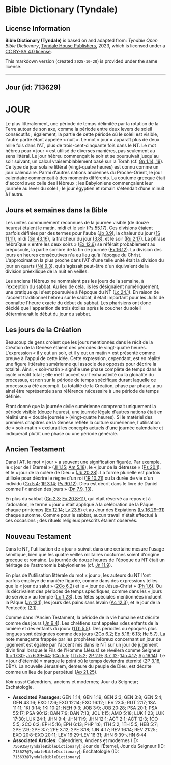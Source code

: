 # Bible Dictionary (Tyndale)

## License Information

**Bible Dictionary (Tyndale)** is based on and adapted from: _Tyndale Open Bible Dictionary_, [Tyndale House Publishers](https://tyndaleopenresources.com/), 2023, which is licensed under a [CC BY-SA 4.0 license](https://creativecommons.org/licenses/by-sa/4.0/legalcode.en).

This markdown version (created `2025-10-20`) is provided under the same license.



--------------------------------

## Jour (id: 713629)

JOUR
====

Le plus littéralement, une période de temps délimitée par la rotation de la Terre autour de son axe, comme la période entre deux levers de soleil consécutifs ; également, la partie de cette période où le soleil est visible, l'autre partie étant appelée « nuit ». Le mot « jour » apparaît plus de deux mille fois dans l'AT, plus de trois\-cent\-cinquante fois dans le NT. Le mot hébreu pour « jour » est utilisé de diverses manières, pas seulement au sens littéral. Le jour hébreu commençait le soir et se poursuivait jusqu'au soir suivant, un calcul vraisemblablement basé sur la Torah (cf. [Gn 1\.14, 19](https://ref.ly/Gen1:14,Gen1:19)). Ce type de jour solaire littéral (vingt\-quatre heures) est connu comme un jour calendaire. Parmi d'autres nations anciennes du Proche\-Orient, le jour calendaire commençait à des moments différents. La coutume grecque était d'accord avec celle des Hébreux ; les Babyloniens commençaient leur journée au lever du soleil ; le jour égyptien et romain s'étendait d'une minuit à l'autre.

Jours et semaines dans la Bible
-------------------------------

Les unités communément reconnues de la journée visible (de douze heures) étaient le matin, midi et le soir ([Ps 55\.17](https://ref.ly/Ps55:17)). Ces divisions étaient parfois définies par des termes pour l'aube ([Jb 3\.9](https://ref.ly/Job3:9)), la chaleur du jour ([1S 11\.11](https://ref.ly/1Sam11:11)), midi ([Gn 43\.16](https://ref.ly/Gen43:16)), la fraîcheur du jour ([3\.8](https://ref.ly/Gen3:8)), et le soir ([Ru 2\.17](https://ref.ly/Ruth2:17)). La phrase hébraïque « entre les deux soirs » ([Ex 12\.6](https://ref.ly/Exod12:6)) se référait probablement au crépuscule, la partie sombre de la fin de journée ([Ex 16\.12](https://ref.ly/Exod16:12)). La division des jours en heures consécutives n'a eu lieu qu'à l'époque du Christ. L'approximation la plus proche dans l'AT d'une telle unité était la division du jour en quarts ([Né 9\.3](https://ref.ly/Neh9:3)), qui s'agissait peut\-être d'un équivalent de la division préexilique de la nuit en veilles.

Les anciens Hébreux ne nommaient pas les jours de la semaine, à l'exception du sabbat. Au lieu de cela, ils les désignaient numériquement, une pratique qui s'est poursuivie à l'époque du NT ([Lc 24\.1](https://ref.ly/Luke24:1)). En raison de l'accent traditionnel hébreu sur le sabbat, il était important pour les Juifs de connaître l'heure exacte du début du sabbat. Les pharisiens ont donc décidé que l'apparition de trois étoiles après le coucher du soleil déterminerait le début du jour du sabbat.

Les jours de la Création
------------------------

Beaucoup de gens croient que les jours mentionnés dans le récit de la Création de la Genèse étaient des périodes de vingt\-quatre heures. L'expression « il y eut un soir, et il y eut un matin » est présenté comme preuve à l'appui de cette idée. Cette expression, cependant, est en réalité une figure littéraire sumérienne qui associe des opposés pour décrire la totalité. Ainsi, « soir\-matin » signifie une phase complète de temps dans le cycle créatif total ; elle met l'accent sur l'exhaustivité ou la globalité du processus, et non sur la période de temps spécifique durant laquelle ce processus a été accompli. La totalité de la Création, phase par phase, a pu ainsi être représentée sans référence nécessaire à une période de temps définie.

Étant donné que la journée civile sumérienne comprenait uniquement la période visible (douze heures), une journée légale d'autres nations était en réalité une « double journée » (vingt\-quatre heures). Si le matériel des premiers chapitres de la Genèse reflète la culture sumérienne, l'utilisation de « soir\-matin » exclurait les concepts actuels d'une journée calendaire et indiquerait plutôt une phase ou une période générale.

Ancien Testament
----------------

Dans l'AT, le mot « jour » a souvent une signification figurée. Par exemple, le « jour de l'Éternel » ([Jl 1\.15](https://ref.ly/Joel1:15); [Am 5\.18](https://ref.ly/Amos5:18)), le « jour de la détresse » ([Ps 20\.1](https://ref.ly/Ps20:1)), et le « jour de la colère de Dieu » ([Jb 20\.28](https://ref.ly/Job20:28)). La forme plurielle est parfois utilisée pour décrire le règne d'un roi ([1R 10\.21](https://ref.ly/1Kgs10:21)) ou la durée de vie d'un individu ([Gn 5\.4](https://ref.ly/Gen5:4); [1R 3\.14](https://ref.ly/1Kgs3:14); [Ps 90\.12](https://ref.ly/Ps90:12)). Dieu est décrit dans le livre de Daniel comme l'« ancien des jours » ([Dn 7\.9, 13](https://ref.ly/Dan7:9,Dan7:13)).

En plus du sabbat ([Gn 2\.3](https://ref.ly/Gen2:3); [Ex 20\.8–11](https://ref.ly/Exod20:8-Exod20:11)), qui était réservé au repos et à l'adoration, le terme « jour » était appliqué à la célébration de la Pâque chaque printemps ([Ex 12\.14](https://ref.ly/Exod12:14); [Lv 23\.5](https://ref.ly/Lev23:5)) et au Jour des Expiations ([Lv 16\.29–31](https://ref.ly/Lev16:29-Lev16:31)) chaque automne. Comme pour le sabbat, aucun travail n'était effectué à ces occasions ; des rituels religieux prescrits étaient observés.

Nouveau Testament
-----------------

Dans le NT, l'utilisation de « jour » suivait dans une certaine mesure l'usage sémitique, bien que les quatre veilles militaires nocturnes soient d'origine grecque et romaine. La journée de douze heures de l'époque du NT était un héritage de l'astronomie babylonienne (cf. [Jn 11\.9](https://ref.ly/John11:9)).

En plus de l'utilisation littérale du mot « jour », les auteurs du NT l'ont parfois employé de manière figurée, comme dans des expressions telles que le « jour du salut » ([2Co 6\.2](https://ref.ly/2Cor6:2)) et le « jour de Jésus\-Christ » ([Ph 1\.6](https://ref.ly/Phil1:6)). Ou ils décrivaient des périodes de temps spécifiques, comme dans les « jours de service » au temple ([Lc 1\.23](https://ref.ly/Luke1:23)). Les fêtes spéciales mentionnées incluent la Pâque ([Jn 12\.1](https://ref.ly/John12:1)), les jours des pains sans levain ([Ac 12\.3](https://ref.ly/Acts12:3)), et le jour de la Pentecôte ([2\.1](https://ref.ly/Acts2:1)).

Comme dans l'Ancien Testament, la période de la vie humaine est décrite comme des jours ([Jn 9\.4](https://ref.ly/John9:4)). Les chrétiens sont appelés «des enfants de la lumière et des enfants du jour» ([1Th 5\.5](https://ref.ly/1Thess5:5)). Des périodes ou époques plus longues sont désignées comme des jours ([2Co 6\.2](https://ref.ly/2Cor6:2); [Ep 5\.16](https://ref.ly/Eph5:16); [6\.13](https://ref.ly/Eph6:13); [He 5\.7](https://ref.ly/Heb5:7)). La note menaçante frappée par les prophètes hébreux concernant un jour de jugement est égalée par l'accent mis dans le NT sur un jour de jugement divin final lorsque le Fils de l'Homme (Jésus) se révélera comme Seigneur ([Lc 17\.30](https://ref.ly/Luke17:30); [Jn 6\.39–44](https://ref.ly/John6:39-John6:44); [1Co 5\.5](https://ref.ly/1Cor5:5); [1Th 5\.2](https://ref.ly/1Thess5:2); [2P 2\.9](https://ref.ly/2Pet2:9); [3\.7, 12](https://ref.ly/2Pet3:7,2Pet3:12); [1Jn 4\.17](https://ref.ly/1John4:17); [Ap 16\.14](https://ref.ly/Rev16:14)). Le « jour d'éternité » marque le point où le temps deviendra éternité ([2P 3\.18](https://ref.ly/2Pet3:18), DBY). La nouvelle Jérusalem, demeure du peuple de Dieu, est décrite comme un lieu de jour perpétuel ([Ap 21\.25](https://ref.ly/Rev21:25)).

*Voir aussi* Calendriers, anciens et modernes; Jour du Seigneur; Eschatologie.

* **Associated Passages:** GEN 1:14; GEN 1:19; GEN 2:3; GEN 3:8; GEN 5:4; GEN 43:16; EXO 12:6; EXO 12:14; EXO 16:12; LEV 23:5; RUT 2:17; 1SA 11:11; 1KI 3:14; 1KI 10:21; NEH 9:3; JOB 3:9; JOB 20:28; PSA 20:1; PSA 55:17; PSA 90:12; DAN 7:9; DAN 7:13; JOL 1:15; AMO 5:18; LUK 1:23; LUK 17:30; LUK 24:1; JHN 9:4; JHN 11:9; JHN 12:1; ACT 2:1; ACT 12:3; 1CO 5:5; 2CO 6:2; EPH 5:16; EPH 6:13; PHP 1:6; 1TH 5:2; 1TH 5:5; HEB 5:7; 2PE 2:9; 2PE 3:7; 2PE 3:12; 2PE 3:18; 1JN 4:17; REV 16:14; REV 21:25; EXO 20:8–EXO 20:11; LEV 16:29–LEV 16:31; JHN 6:39–JHN 6:44
* **Associated Articles:** Calendriers, Anciens et modernes (ID: `756935@TyndaleBibleDictionary`); Jour de l'Éternel, Jour du Seigneur (ID: `713627@TyndaleBibleDictionary`); Eschatologie (ID: `713633@TyndaleBibleDictionary`)

